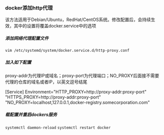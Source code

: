 ### docker添加http代理
该方法适用于Debian/Ubuntu，RedHat/CentOS系统。修改配置后，会持续生效，其中的设置将覆盖docker.service中的选项
##### 添加网络代理配置文件
`vim /etc/systemd/system/docker.service.d/http-proxy.conf`

##### 加入如下配置

proxy-addr为代理IP或域名；proxy-port为代理端口；NO_PROXY后面接不需要代理的仓库的域名或者IP，以英文逗号结尾

[Service]
Environment="HTTP_PROXY=http://proxy-addr:proxy-port" "HTTPS_PROXY=http://proxy-addr:proxy-port" "NO_PROXY=localhost,127.0.0.1,docker-registry.somecorporation.com"


##### 载配置并重启dockers服务
`systemctl daemon-reload`
`systemctl restart docker`

